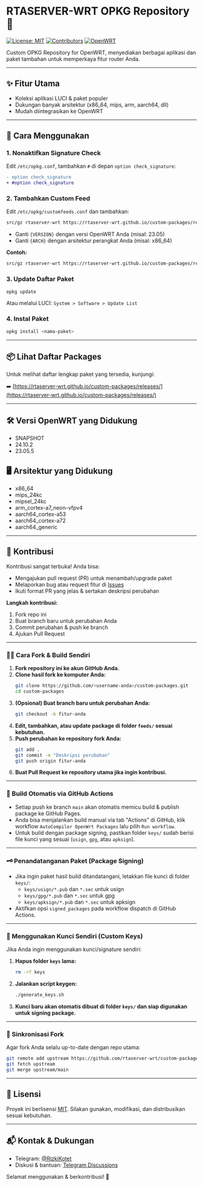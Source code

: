 # RTASERVER-WRT OPKG Repository 🚀

[![License: MIT](https://img.shields.io/badge/License-MIT-blue.svg)](LICENSE)
[![Contributors](https://img.shields.io/github/contributors/rtaserver-wrt/custom-packages)](https://github.com/rtaserver-wrt/custom-packages/graphs/contributors)
[![OpenWRT](https://img.shields.io/badge/OpenWRT-23.05%20%7C%2024.10%20%7C%20snapshot-blue)](https://openwrt.org/)

Custom OPKG Repository for OpenWRT, menyediakan berbagai aplikasi dan paket tambahan untuk memperkaya fitur router Anda.

---

## ✨ Fitur Utama
- Koleksi aplikasi LUCI & paket populer
- Dukungan banyak arsitektur (x86_64, mips, arm, aarch64, dll)
- Mudah diintegrasikan ke OpenWRT



---

## 🚀 Cara Menggunakan
### 1. Nonaktifkan Signature Check
Edit `/etc/opkg.conf`, tambahkan `#` di depan `option check_signature`:
```diff
- option check_signature
+ #option check_signature
```

### 2. Tambahkan Custom Feed
Edit `/etc/opkg/customfeeds.conf` dan tambahkan:
```bash
src/gz rtaserver-wrt https://rtaserver-wrt.github.io/custom-packages/releases/{VERSION}/packages/{ARCH}
```
- Ganti `{VERSION}` dengan versi OpenWRT Anda (misal: 23.05)
- Ganti `{ARCH}` dengan arsitektur perangkat Anda (misal: x86_64)

**Contoh:**
```bash
src/gz rtaserver-wrt https://rtaserver-wrt.github.io/custom-packages/releases/23.05/packages/x86_64
```

### 3. Update Daftar Paket
```bash
opkg update
```
Atau melalui LUCI: `System > Software > Update List`

### 4. Instal Paket
```bash
opkg install <nama-paket>
```

---

## 📦 Lihat Daftar Packages
Untuk melihat daftar lengkap paket yang tersedia, kunjungi:

➡️ [https://rtaserver-wrt.github.io/custom-packages/releases/](https://rtaserver-wrt.github.io/custom-packages/releases/)

---

## 🛠️ Versi OpenWRT yang Didukung
- SNAPSHOT
- 24.10.2
- 23.05.5

## 🖥️ Arsitektur yang Didukung
- x86_64
- mips_24kc
- mipsel_24kc
- arm_cortex-a7_neon-vfpv4
- aarch64_cortex-a53
- aarch64_cortex-a72
- aarch64_generic

---

## 🤝 Kontribusi
Kontribusi sangat terbuka! Anda bisa:
- Mengajukan pull request (PR) untuk menambah/upgrade paket
- Melaporkan bug atau request fitur di [Issues](https://github.com/rtaserver-wrt/custom-packages/issues)
- Ikuti format PR yang jelas & sertakan deskripsi perubahan

**Langkah kontribusi:**
1. Fork repo ini
2. Buat branch baru untuk perubahan Anda
3. Commit perubahan & push ke branch
4. Ajukan Pull Request

---

### 🧑‍💻 Cara Fork & Build Sendiri

1. **Fork repository ini ke akun GitHub Anda.**
2. **Clone hasil fork ke komputer Anda:**
   ```bash
   git clone https://github.com/<username-anda>/custom-packages.git
   cd custom-packages
   ```
3. **(Opsional) Buat branch baru untuk perubahan Anda:**
   ```bash
   git checkout -b fitur-anda
   ```
4. **Edit, tambahkan, atau update package di folder `feeds/` sesuai kebutuhan.**
5. **Push perubahan ke repository fork Anda:**
   ```bash
   git add .
   git commit -m "Deskripsi perubahan"
   git push origin fitur-anda
   ```
6. **Buat Pull Request ke repository utama jika ingin kontribusi.**

---

### 🚦 Build Otomatis via GitHub Actions

- Setiap push ke branch `main` akan otomatis memicu build & publish package ke GitHub Pages.
- Anda bisa menjalankan build manual via tab "Actions" di GitHub, klik workflow `AutoCompiler OpenWrt Packages` lalu pilih `Run workflow`.
- Untuk build dengan package signing, pastikan folder `keys/` sudah berisi file kunci yang sesuai (`usign`, `gpg`, atau `apksign`).

---

### 🗝️ Penandatanganan Paket (Package Signing)

- Jika ingin paket hasil build ditandatangani, letakkan file kunci di folder `keys/`:
  - `keys/usign/*.pub` dan `*.sec` untuk usign
  - `keys/gpg/*.pub` dan `*.sec` untuk gpg
  - `keys/apksign/*.pub` dan `*.sec` untuk apksign
- Aktifkan opsi `signed_packages` pada workflow dispatch di GitHub Actions.

---

### 🔑 Menggunakan Kunci Sendiri (Custom Keys)

Jika Anda ingin menggunakan kunci/signature sendiri:

1. **Hapus folder `keys` lama:**
   ```bash
   rm -rf keys
   ```
2. **Jalankan script keygen:**
   ```bash
   ./generate_keys.sh
   ```
3. **Kunci baru akan otomatis dibuat di folder `keys/` dan siap digunakan untuk signing package.**

---

### 🔄 Sinkronisasi Fork

Agar fork Anda selalu up-to-date dengan repo utama:
```bash
git remote add upstream https://github.com/rtaserver-wrt/custom-packages.git
git fetch upstream
git merge upstream/main
```

---

## 📜 Lisensi
Proyek ini berlisensi [MIT](LICENSE). Silakan gunakan, modifikasi, dan distribusikan sesuai kebutuhan.

---

## 📬 Kontak & Dukungan
- Telegram: [@RizkiKotet](https://t.me/RizkiKotet)
- Diskusi & bantuan: [Telegram Discussions](https://t.me/backup_rtawrt)

Selamat menggunakan & berkontribusi! 🚦
